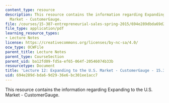 ```yaml
---
content_type: resource
description: This resource contains the information regarding Expanding to the U.S.
  Market - CustomerGauge.
file: /courses/15-387-entrepreneurial-sales-spring-2015/694e289dbda69d2936e6bc301ee1acc7_MIT15_387S15_Lecture12.pdf
file_type: application/pdf
learning_resource_types:
- Lecture Notes
license: https://creativecommons.org/licenses/by-nc-sa/4.0/
ocw_type: OCWFile
parent_title: Lecture Notes
parent_type: CourseSection
parent_uid: ba12fd09-fd5a-ef65-064f-20546074b33b
resourcetype: Document
title: 'Lecture 12: Expanding to the U.S. Market - CustomerGauge - 15.387 Spring 2015'
uid: 694e289d-bda6-9d29-36e6-bc301ee1acc7
---
```

This resource contains the information regarding Expanding to the U.S. Market - CustomerGauge.